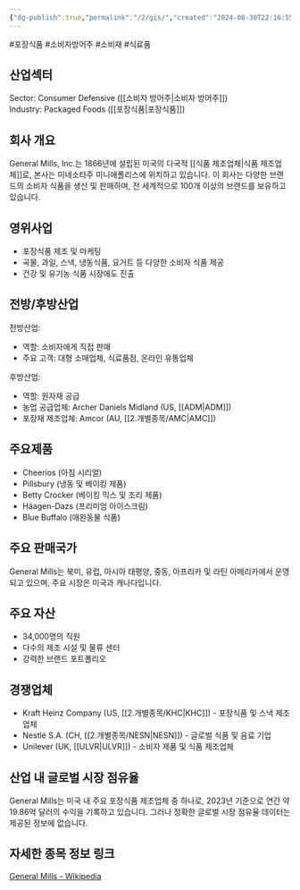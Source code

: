 ```yaml
---
{"dg-publish":true,"permalink":"/2/gis/","created":"2024-08-30T22:16:55.169+09:00","updated":"2025-07-29T21:37:04.694+09:00"}
---
```


#포장식품 #소비자방어주 #소비재 #식료품 

## 산업섹터

Sector: Consumer Defensive ([[소비자 방어주\|소비자 방어주]])  
Industry: Packaged Foods ([[포장식품\|포장식품]])

## 회사 개요

General Mills, Inc.는 1866년에 설립된 미국의 다국적 [[식품 제조업체\|식품 제조업체]]로, 본사는 미네소타주 미니애폴리스에 위치하고 있습니다. 이 회사는 다양한 브랜드의 소비자 식품을 생산 및 판매하며, 전 세계적으로 100개 이상의 브랜드를 보유하고 있습니다.

## 영위사업

- 포장식품 제조 및 마케팅
- 곡물, 과일, 스낵, 냉동식품, 요거트 등 다양한 소비자 식품 제공
- 건강 및 유기농 식품 시장에도 진출

## 전방/후방산업

전방산업:

- 역할: 소비자에게 직접 판매
- 주요 고객: 대형 소매업체, 식료품점, 온라인 유통업체

후방산업:

- 역할: 원자재 공급
- 농업 공급업체: Archer Daniels Midland (US, [[ADM\|ADM]])
- 포장재 제조업체: Amcor (AU, [[2.개별종목/AMC\|AMC]])

## 주요제품

- Cheerios (아침 시리얼)
- Pillsbury (냉동 및 베이킹 제품)
- Betty Crocker (베이킹 믹스 및 조리 제품)
- Häagen-Dazs (프리미엄 아이스크림)
- Blue Buffalo (애완동물 식품)

## 주요 판매국가

General Mills는 북미, 유럽, 아시아 태평양, 중동, 아프리카 및 라틴 아메리카에서 운영되고 있으며, 주요 시장은 미국과 캐나다입니다.

## 주요 자산

- 34,000명의 직원
- 다수의 제조 시설 및 물류 센터
- 강력한 브랜드 포트폴리오

## 경쟁업체

- Kraft Heinz Company (US, [[2.개별종목/KHC\|KHC]]) - 포장식품 및 스낵 제조업체
- Nestlé S.A. (CH, [[2.개별종목/NESN\|NESN]]) - 글로벌 식품 및 음료 기업
- Unilever (UK, [[ULVR\|ULVR]]) - 소비자 제품 및 식품 제조업체

## 산업 내 글로벌 시장 점유율

General Mills는 미국 내 주요 포장식품 제조업체 중 하나로, 2023년 기준으로 연간 약 19.86억 달러의 수익을 기록하고 있습니다. 그러나 정확한 글로벌 시장 점유율 데이터는 제공된 정보에 없습니다.

## 자세한 종목 정보 링크

[General Mills - Wikipedia](https://en.wikipedia.org/wiki/General_Mills)